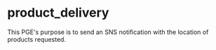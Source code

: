 # product_delivery

This PGE's purpose is to send an SNS notification with the location of products requested.
